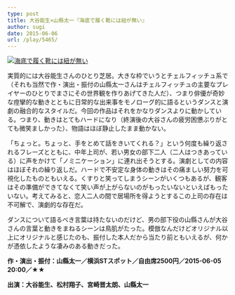 ```yaml
---
type: post
title: 大谷能生×山縣太一『海底で履く靴には紐が無い』
author: sugi
date: 2015-06-06
url: /play/5465/
---
```

<a href="http://i0.wp.com/asharpminor.com/wp-content/uploads/2015/06/d0373631ef1be2fe59f679eb6b8e0f25.jpg" onclick="_gaq.push(['_trackEvent', 'outbound-article', 'http://asharpminor.com/wp-content/uploads/2015/06/d0373631ef1be2fe59f679eb6b8e0f25.jpg', '']);" ><img src="http://i0.wp.com/asharpminor.com/wp-content/uploads/2015/06/d0373631ef1be2fe59f679eb6b8e0f25.jpg?resize=212%2C300" alt="海底で履く靴には紐が無い" class="alignleft size-medium wp-image-5466" data-recalc-dims="1" /></a>

実質的には大谷能生さんのひとり芝居。大きな枠でいうとチェルフィッチュ系で（それも当然で作・演出・振付の山縣太一さんはチェルフィッチュの主要なプレイヤーのひとりでまさにその世界観を作りあげてきた人だ）、つまり俳優が奇妙な痙攣的な動きとともに日常的な出来事をモノローグ的に語るというダンスと演劇の融合的なスタイルだ。今回の作品はそれをかなりダンスよりに動かしている。つまり、動きはとてもハードになり（終演後の大谷さんの疲労困憊ぶりがとても微笑ましかった）、物語はほぼ静止したまま動かない。

「ちょっと。ちょっと、手をとめて話をきいてくれる？」という何度も繰り返されるフレーズとともに、中年上司が、若い男女の部下二人（二人はつきあっている）に声をかけて「ノミニケーション」に連れ出そうとする。演劇としての内容はほぼそれの繰り返しだ。ハードで不安定な身体の動きはその痛ましい努力を可視化したものともいえる。くすりと笑ってしまうシーンがいくつもあるが、観客はその準備ができてなくて笑い声が上がらないのがもったいないといえばもったいない。考えてみると、恋人二人の間で居場所を得ようとするこの上司の存在は不可解で、演劇的な存在だ。

ダンスについて語るべき言葉は持たないのだけど、男の部下役の山縣さんが大谷さんの言葉と動きをまねるシーンは鳥肌がたった。模倣なんだけどオリジナル以上にオリジナルと感じたのも、振付した本人だから当たり前ともいえるが、何かが憑依したような凄みのある動きだった。

**作・演出・振付：山縣太一／横浜STスポット／自由席2500円／2015-06-05 20:00／★★**

**出演：大谷能生、松村翔子、宮崎晋太朗、山縣太一**
